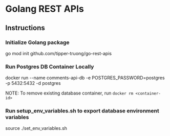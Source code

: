# Golang REST APIs

## Instructions 

### Initialize Golang package
go mod init github.com/tipper-truong/go-rest-apis

### Run Postgres DB Container Locally
docker run --name comments-api-db -e POSTGRES_PASSWORD=postgres -p 5432:5432 -d postgres

NOTE: To remove existing database container, run `docker rm <container-id>`

### Run setup_env_variables.sh to export database environment variables
source ./set_env_variables.sh
